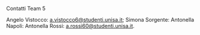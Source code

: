 Contatti Team 5

Angelo Vistocco: a.vistocco6@studenti.unisa.it;
Simona Sorgente:
Antonella Napoli:
Antonella Rossi: a.rossi60@studenti.unisa.it.
